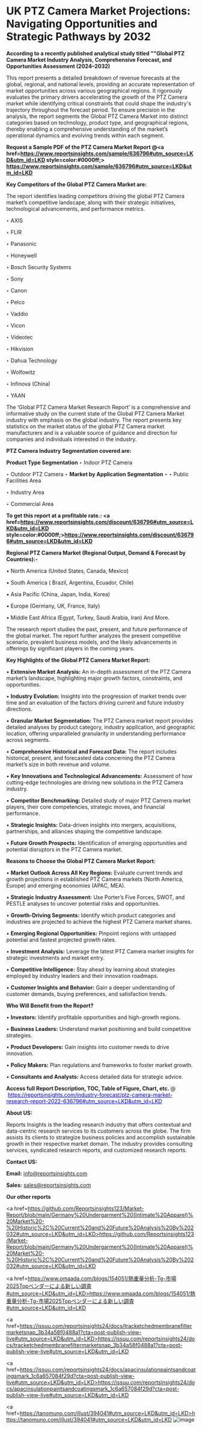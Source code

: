 # UK PTZ Camera Market Projections: Navigating Opportunities and Strategic Pathways by 2032

<strong>According to a recently published analytical study titled ""Global PTZ Camera Market Industry Analysis, Comprehensive Forecast, and Opportunities Assessment (2024–2032)</strong>

This report presents a detailed breakdown of revenue forecasts at the global, regional, and national levels, providing an accurate representation of market opportunities across various geographical regions. It rigorously evaluates the primary drivers accelerating the growth of the PTZ Camera market while identifying critical constraints that could shape the industry's trajectory throughout the forecast period. To ensure precision in the analysis, the report segments the Global PTZ Camera Market into distinct categories based on technology, product type, and geographical regions, thereby enabling a comprehensive understanding of the market’s operational dynamics and evolving trends within each segment.

<strong>Request a Sample PDF of the PTZ Camera Market Report </strong><strong>@<a href=https://www.reportsinsights.com/sample/636796#utm_source=LKD&utm_id=LKD style=color:#0000ff;> https://www.reportsinsights.com/sample/636796#utm_source=LKD&utm_id=LKD</a></strong></font>

<strong>Key Competitors of the Global PTZ Camera Market are:</strong>

The report identifies leading competitors driving the global PTZ Camera market’s competitive landscape, along with their strategic initiatives, technological advancements, and performance metrics.

‣ AXIS

‣ FLIR

‣ Panasonic

‣ Honeywell

‣ Bosch Security Systems

‣ Sony

‣ Canon

‣ Pelco

‣ Vaddio

‣ Vicon

‣ Videotec

‣ Hikvision

‣ Dahua Technology

‣ Wolfowitz

‣ Infinova (China)

‣ YAAN

The ‘Global PTZ Camera Market Research Report’ is a comprehensive and informative study on the current state of the Global PTZ Camera Market industry with emphasis on the global industry. The report presents key statistics on the market status of the global PTZ Camera market manufacturers and is a valuable source of guidance and direction for companies and individuals interested in the industry.

<strong>PTZ Camera Industry Segmentation covered are:</strong>

<strong>Product Type Segmentation</strong>
‣
Indoor PTZ Camera

‣ Outdoor PTZ Camera
‣ 
<strong>Market by Application Segmentation</strong>
‣
‣  Public Facilities Area

‣ Industry Area

‣ Commercial Area

<strong>To get this report at a profitable rate.: <a href=https://www.reportsinsights.com/discount/636796#utm_source=LKD&utm_id=LKD style=color:#0000ff;>https://www.reportsinsights.com/discount/636796#utm_source=LKD&utm_id=LKD</a></strong></font>

<strong>Regional PTZ Camera Market (Regional Output, Demand &amp; Forecast by Countries):-</strong>

• North America (United States, Canada, Mexico)

• South America ( Brazil, Argentina, Ecuador, Chile)

• Asia Pacific (China, Japan, India, Korea)

• Europe (Germany, UK, France, Italy)

• Middle East Africa (Egypt, Turkey, Saudi Arabia, Iran) And More.

The research report studies the past, present, and future performance of the global market. The report further analyzes the present competitive scenario, prevalent business models, and the likely advancements in offerings by significant players in the coming years.

<strong>Key Highlights of the Global PTZ Camera Market Report:</strong>

• <strong>Extensive Market Analysis:</strong> An in-depth assessment of the PTZ Camera market’s landscape, highlighting major growth factors, constraints, and opportunities.

• <strong>Industry Evolution:</strong> Insights into the progression of market trends over time and an evaluation of the factors driving current and future industry directions.

• <strong>Granular Market Segmentation:</strong> The PTZ Camera market report provides detailed analyses by product category, industry application, and geographic location, offering unparalleled granularity in understanding performance across segments.

• <strong>Comprehensive Historical and Forecast Data:</strong> The report includes historical, present, and forecasted data concerning the PTZ Camera market’s size in both revenue and volume.

• <strong>Key Innovations and Technological Advancements:</strong> Assessment of how cutting-edge technologies are driving new solutions in the PTZ Camera industry.

• <strong>Competitor Benchmarking:</strong> Detailed study of major PTZ Camera market players, their core competencies, strategic moves, and financial performance.

• <strong>Strategic Insights:</strong> Data-driven insights into mergers, acquisitions, partnerships, and alliances shaping the competitive landscape.

• <strong>Future Growth Prospects:</strong> Identification of emerging opportunities and potential disruptors in the PTZ Camera market.

<strong>Reasons to Choose the Global PTZ Camera Market Report:</strong>

• <strong>Market Outlook Across All Key Regions:</strong> Evaluate current trends and growth projections in established PTZ Camera markets (North America, Europe) and emerging economies (APAC, MEA).

• <strong>Strategic Industry Assessment:</strong> Use Porter’s Five Forces, SWOT, and PESTLE analyses to uncover potential risks and opportunities.

• <strong>Growth-Driving Segments:</strong> Identify which product categories and industries are projected to achieve the highest PTZ Camera market shares.

• <strong>Emerging Regional Opportunities:</strong> Pinpoint regions with untapped potential and fastest projected growth rates.

• <strong>Investment Analysis:</strong> Leverage the latest PTZ Camera market insights for strategic investments and market entry.

• <strong>Competitive Intelligence:</strong> Stay ahead by learning about strategies employed by industry leaders and their innovation roadmaps.

• <strong>Customer Insights and Behavior:</strong> Gain a deeper understanding of customer demands, buying preferences, and satisfaction trends.

<strong>Who Will Benefit from the Report?</strong>

• <strong>Investors:</strong> Identify profitable opportunities and high-growth regions.

• <strong>Business Leaders:</strong> Understand market positioning and build competitive strategies.

• <strong>Product Developers:</strong> Gain insights into customer needs to drive innovation.

• <strong>Policy Makers:</strong> Plan regulations and frameworks to foster market growth.

• <strong>Consultants and Analysts:</strong> Access detailed data for strategic advice.
</ul>
<strong>Access full Report Description, TOC, Table of Figure, Chart, etc. </strong>@  <a href=https://reportsinsights.com/industry-forecast/ptz-camera-market-research-report-2022-636796#utm_source=LKD&utm_id=LKD style=color:#0000ff;>https://reportsinsights.com/industry-forecast/ptz-camera-market-research-report-2022-636796#utm_source=LKD&utm_id=LKD</a></font>

<strong><strong>About US</strong>:</strong>

Reports Insights is the leading research industry that offers contextual and data-centric research services to its customers across the globe. The firm assists its clients to strategize business policies and accomplish sustainable growth in their respective market domain. The industry provides consulting services, syndicated research reports, and customized research reports.

<strong>Contact US:</strong>

<p class=""""><b>Email:</b> <a href=mailto:info@reportsinsights.com>info@reportsinsights.com</a></p>
<p class=""""><b>Sales:</b> <a href=mailto:sales@reportsinsights.com>sales@reportsinsights.com</a></p>

<strong>Our other reports</strong>

<a href=https://github.com/Reportsinsights123/Market-Report/blob/main/Germany%20Undergarment%20(Intimate%20Apparel)%20Market%20-%20Historic%2C%20Current%20and%20Future%20Analysis%20By%202032#utm_source=LKD&utm_id=LKD>https://github.com/Reportsinsights123/Market-Report/blob/main/Germany%20Undergarment%20(Intimate%20Apparel)%20Market%20-%20Historic%2C%20Current%20and%20Future%20Analysis%20By%202032#utm_source=LKD&utm_id=LKD</a>

<a href=https://www.omaada.com/blogs/154051/熱重量分析-Tg-市場2025Topベンダーによる新しい調査#utm_source=LKD&utm_id=LKD>https://www.omaada.com/blogs/154051/熱重量分析-Tg-市場2025Topベンダーによる新しい調査#utm_source=LKD&utm_id=LKD</a>

<a href=https://issuu.com/reportsinsights24/docs/tracketchedmembranefiltermarketsnap_3b34a58f0488a1?cta=post-publish-view-live#utm_source=LKD&utm_id=LKD>https://issuu.com/reportsinsights24/docs/tracketchedmembranefiltermarketsnap_3b34a58f0488a1?cta=post-publish-view-live#utm_source=LKD&utm_id=LKD</a>

<a href=https://issuu.com/reportsinsights24/docs/apacinsulationpaintsandcoatingsmark_1c6a657084f29d?cta=post-publish-view-live#utm_source=LKD&utm_id=LKD>https://issuu.com/reportsinsights24/docs/apacinsulationpaintsandcoatingsmark_1c6a657084f29d?cta=post-publish-view-live#utm_source=LKD&utm_id=LKD</a>

<a href=https://tanomuno.com/illust/394041#utm_source=LKD&utm_id=LKD>https://tanomuno.com/illust/394041#utm_source=LKD&utm_id=LKD</a>
![image](https://github.com/user-attachments/assets/8ec1764e-b54c-493a-a181-d4bea7493959)
